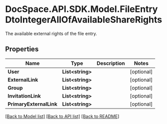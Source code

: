 # DocSpace.API.SDK.Model.FileEntryDtoIntegerAllOfAvailableShareRights
The available external rights of the file entry.

## Properties

Name | Type | Description | Notes
------------ | ------------- | ------------- | -------------
**User** | **List&lt;string&gt;** |  | [optional] 
**ExternalLink** | **List&lt;string&gt;** |  | [optional] 
**Group** | **List&lt;string&gt;** |  | [optional] 
**InvitationLink** | **List&lt;string&gt;** |  | [optional] 
**PrimaryExternalLink** | **List&lt;string&gt;** |  | [optional] 

[[Back to Model list]](../README.md#documentation-for-models) [[Back to API list]](../README.md#documentation-for-api-endpoints) [[Back to README]](../README.md)

